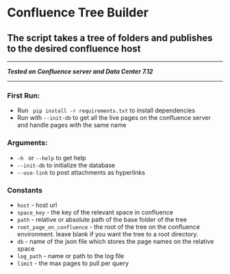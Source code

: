 # Confluence Tree Builder

## The script takes a tree of folders and publishes to the desired confluence host

***
***Tested on Confluence server and Data Center 7.12***
***

### First Run:

- Run ` pip install -r requirements.txt` to install dependencies
- Run with `--init-db` to get all the live pages on the confluence server and handle pages with the same name

### Arguments:

- `-h ` or `--help` to get help
- `--init-db` to initialize the database
- `--use-link` to post attachments as hyperlinks

### Constants

- `host` - host url
- `space_key` - the key of the relevant space in confluence
- `path` - relative or absolute path of the base folder of the tree
- `root_page_on_confluence` - the root of the tree on the confluence environment. leave blank if you want the tree to a
  root directory.
- `db` - name of the json file which stores the page names on the relative space
- `log_path` - name or path to the log file
- `limit` - the max pages to pull per query
